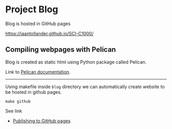 Project Blog
============
Blog is hosted in GitHub pages

https://jaantollander.github.io/SCI-C1000/

Compiling webpages with Pelican
-------------------------------
Blog is created as static html using Python package called Pelican.

Link to [Pelican documentation](http://docs.getpelican.com/).

----

Using makefile inside `blog` directory we can automatically create website to be hosted in github pages. 

```make
make github
```

See link

- [Publishing to GitHub pages](http://docs.getpelican.com/en/3.6.3/tips.html?highlight=github#publishing-to-github)
